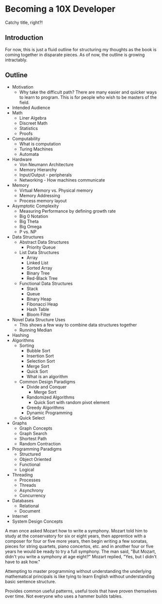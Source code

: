# Becoming a 10X Developer
Catchy title, right?!

## Introduction
For now, this is just a fluid outline for structuring my thoughts as the book is
coming together in disparate pieces. As of now, the outline is growing
intractably.

## Outline
- Motivation
    * Why take the difficult path? There are many easier and quicker ways to
        learn to program. This is for people who wish to be masters of the
        field.
- Intended Audience
- Math
    * Liner Algebra
    * Discreet Math
    * Statistics
    * Proofs
- Computability
    * What is computation
    * Turing Machines
    * Automata
- Hardware
    * Von Neumann Architecture
    * Memory Hierarchy
    * Input/Output - peripherals
    * Networking - How machines communicate
- Memory
    * Virtual Memory vs. Physical memory
    * Memory Addressing
    * Process memory layout
- Asymptotic Complexity
    * Measuring Performance by defining growth rate
    * Big 0 Notation
    * Big Theta
    * Big Omega
    * P vs. NP
- Data Structures
    * Abstract Data Structures
        - Priority Queue
    * List Data Structures
        - Array
        - Linked List
        - Sorted Array
        - Binary Tree
        - Red-Black Tree
    * Functional Data Structures
        - Stack
        - Queue
        - Binary Heap
        - Fibonacci Heap
        - Hash Table
        - Bloom Filter
- Novel Data Structure Uses
    * This shows a few way to combine data structures together
    * Running Median
- Hashing
- Algorithms
    - Sorting
        - Bubble Sort
        - Insertion Sort
        - Selection Sort
        - Merge Sort
        - Quick Sort
        - What is an algorithm
    * Common Design Paradigms
        - Divide and Conquer
            * Merge Sort
        - Randomized Algorithms
            * Quick Sort with random pivot element
        - Greedy Algorithms
        - Dynamic Programming
    * Quick Select
- Graphs
    * Graph Concepts
    * Graph Search
    * Shortest Path
    * Random Contraction
- Programming Paradigms
    * Structured
    * Object Oriented 
    * Functional
    * Logical
- Threading
    * Processes
    * Threads
    * Asynchrony
    * Concurrency
- Databases
    * Relational
    * Document
- Internet
- System Design Concepts

A man once asked Mozart how to write a symphony. Mozart told him to study at the
conservatory for six or eight years, then apprentice with a composer for four or
five more years, then begin writing a few sonatas, pieces for string quartets,
piano concertos, etc. and in another four or five years he would be ready to try
a full symphony.  The man said, "But Mozart, didn't you write a symphony at age
eight?" Mozart replied, "Yes, but I didn't have to ask how."

Attempting to master programming without understanding the underlying
mathematical principals is like tying to learn English without understanding
basic sentence structure.

Provides common useful patterns, useful tools that have proven themselves over
time. Not everyone who uses a hammer builds tables.
